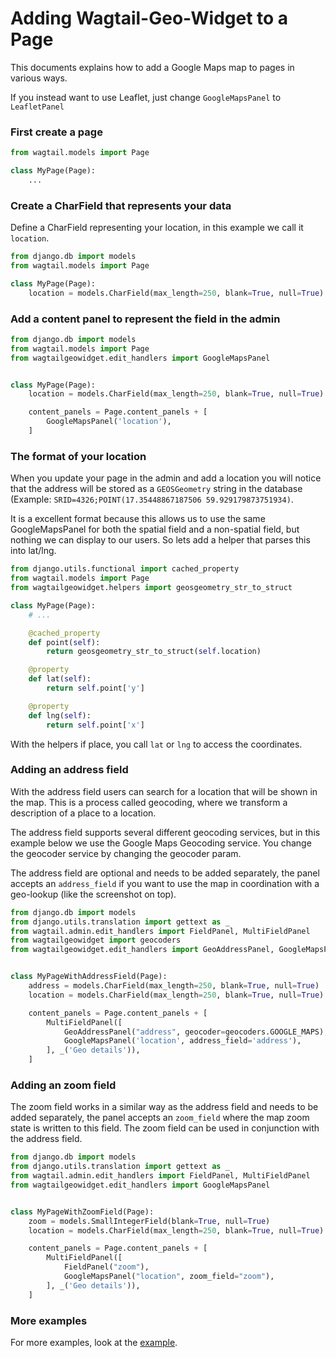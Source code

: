 # Adding Wagtail-Geo-Widget to a Page

This documents explains how to add a Google Maps map to pages in various ways.

If you instead want to use Leaflet, just change `GoogleMapsPanel` to `LeafletPanel`

### First create a page

```python
from wagtail.models import Page

class MyPage(Page):
    ...
```


### Create a CharField that represents your data

Define a CharField representing your location, in this example we call it `location`.

```python
from django.db import models
from wagtail.models import Page

class MyPage(Page):
    location = models.CharField(max_length=250, blank=True, null=True)
```


### Add a content panel to represent the field in the admin

```python
from django.db import models
from wagtail.models import Page
from wagtailgeowidget.edit_handlers import GoogleMapsPanel


class MyPage(Page):
    location = models.CharField(max_length=250, blank=True, null=True)

    content_panels = Page.content_panels + [
        GoogleMapsPanel('location'),
    ]
```


### The format of your location

When you update your page in the admin and add a location you will notice that the address will be stored as a `GEOSGeometry` string in the database (Example: `SRID=4326;POINT(17.35448867187506 59.929179873751934)`.

It is a excellent format because this allows us to use the same GoogleMapsPanel for both the spatial field and a non-spatial field, but nothing we can display to our users. So lets add a helper that parses this into lat/lng.


```python
from django.utils.functional import cached_property
from wagtail.models import Page
from wagtailgeowidget.helpers import geosgeometry_str_to_struct

class MyPage(Page):
    # ...

    @cached_property
    def point(self):
        return geosgeometry_str_to_struct(self.location)

    @property
    def lat(self):
        return self.point['y']

    @property
    def lng(self):
        return self.point['x']
```

With the helpers if place, you call `lat` or `lng` to access the coordinates.


### Adding an address field

With the address field users can search for a location that will be shown in the map. This is a process called geocoding, where we transform a description of a place to a location.

The address field supports several different geocoding services, but in this example below we use the Google Maps Geocoding service. You change the geocoder service by changing the geocoder param.

The address field are optional and needs to be added separately, the panel accepts an `address_field` if you want to use the map in coordination with a geo-lookup (like the screenshot on top).


```python
from django.db import models
from django.utils.translation import gettext as _
from wagtail.admin.edit_handlers import FieldPanel, MultiFieldPanel
from wagtailgeowidget import geocoders
from wagtailgeowidget.edit_handlers import GeoAddressPanel, GoogleMapsPanel


class MyPageWithAddressField(Page):
    address = models.CharField(max_length=250, blank=True, null=True)
    location = models.CharField(max_length=250, blank=True, null=True)

    content_panels = Page.content_panels + [
        MultiFieldPanel([
            GeoAddressPanel("address", geocoder=geocoders.GOOGLE_MAPS),
            GoogleMapsPanel('location', address_field='address'),
        ], _('Geo details')),
    ]
```


### Adding an zoom field

The zoom field works in a similar way as the address field and needs to be added separately, the panel accepts an `zoom_field` where the map zoom state is written to this field. The zoom field can be used in conjunction with the address field.


```python
from django.db import models
from django.utils.translation import gettext as _
from wagtail.admin.edit_handlers import FieldPanel, MultiFieldPanel
from wagtailgeowidget.edit_handlers import GoogleMapsPanel


class MyPageWithZoomField(Page):
    zoom = models.SmallIntegerField(blank=True, null=True)
    location = models.CharField(max_length=250, blank=True, null=True)

    content_panels = Page.content_panels + [
        MultiFieldPanel([
            FieldPanel("zoom"),
            GoogleMapsPanel("location", zoom_field="zoom"),
        ], _('Geo details')),
    ]
```


### More examples

For more examples, look at the [example](https://github.com/Frojd/wagtail-geo-widget/blob/develop/tests/geopage/models.py).
